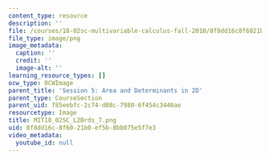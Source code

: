 ```yaml
---
content_type: resource
description: ''
file: /courses/18-02sc-multivariable-calculus-fall-2010/8f8dd16c8f6021b0ef5b8bb075e5f7e3_MIT18_02SC_L2Brds_7.png
file_type: image/png
image_metadata:
  caption: ''
  credit: ''
  image-alt: ''
learning_resource_types: []
ocw_type: OCWImage
parent_title: 'Session 5: Area and Determinants in 2D'
parent_type: CourseSection
parent_uid: f85eebfc-2c74-d08c-7980-6f454c3446ae
resourcetype: Image
title: MIT18_02SC_L2Brds_7.png
uid: 8f8dd16c-8f60-21b0-ef5b-8bb075e5f7e3
video_metadata:
  youtube_id: null
---
```

